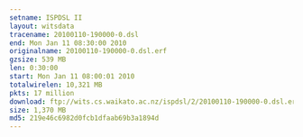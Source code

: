 ```yaml
---
setname: ISPDSL II
layout: witsdata
tracename: 20100110-190000-0.dsl
end: Mon Jan 11 08:30:00 2010
originalname: 20100110-190000-0.dsl.erf
gzsize: 539 MB
len: 0:30:00
start: Mon Jan 11 08:00:01 2010
totalwirelen: 10,321 MB
pkts: 17 million
download: ftp://wits.cs.waikato.ac.nz/ispdsl/2/20100110-190000-0.dsl.erf.gz
size: 1,370 MB
md5: 219e46c6982d0fcb1dfaab69b3a1894d
---
```

